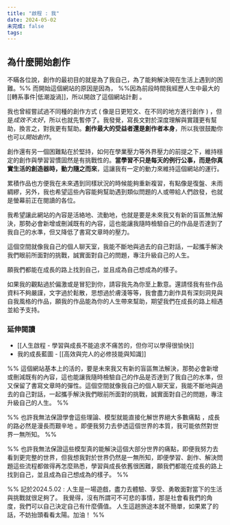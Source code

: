 ```yaml
---
title: "啟程 : 我"
date: 2024-05-02
未完成: false
tags:
---
```

## 為什麼開始創作

不瞞各位說，創作的最初目的就是為了我自己，為了能夠解決現在生活上遇到的困難。%% 而開始這個網站的原因是因為， %%因為前段時間我經歷人生中最大的[[轉系事件|低潮漩渦]]，所以開啟了這個網站計劃 。

我也曾經嘗試過不同種的創作方式 ( 像是日更短文、在不同的地方進行創作 ) ，但是*成效不太好*，所以也就先暫停了。我發覺，寫長文對於深度理解與實踐更有幫助，換言之，對我更有幫助。**創作最大的受益者還是創作者本身**，所以我很鼓勵你也可以*開始創作*。

創作還有另一個困難點在於堅持，如何在學業壓力等外界壓力的前提之下，維持穩定的創作與學習習慣固然是有挑戰性的。**當學習不只是每天的例行公事，而是你真實生活的創造器時，動力隨之而來**，這讓我有一定的動力來維持這個網站的運行。

累積作品也方便我在未來遇到同樣狀況的時候能夠重新複習，有點像是復盤、未雨綢繆，另外，我也希望這些內容能夠幫助遇到類似問題的人或帶給人們啟發，也就是螢幕前正在閱讀的各位。

我希望讓此網站的內容是活絡地、流動地，也就是要是未來我又有新的盲區無法解決，那勢必會新增或刪減既有的內容，這也能讓我隨時檢驗自己的作品是否達到了我自己的水準，但又降低了書寫文章時的壓力。

這個空間就像我自己的個人聊天室，我能不斷地與過去的自己對話，一起攜手解決我們眼前所面對的挑戰，誠實面對自己的問題，專注升級自己的人生。

願我們都能在成長的路上找到自己，並且成為自己想成為的樣子。

如果我的觀點過於偏激或是冒犯到你，請容我先為你至上歉意。還請怪我有些作品資料不夠嚴謹，文字過於鬆散，思想過於膚淺等等，我會盡力創作具有深刻洞見與自我風格的作品，願我的作品能為你的人生帶來幫助，期望我們在成長的路上相遇並給予支持。

### 延伸閱讀 

* [[人生啟程 - 學習與成長不能追求不痛苦的，但你可以學得很愉快]]
* 我的成長藍圖 - [[高效與完人的必修技能與知識]]

%% 這個網站基本上的活的，要是未來我又有新的盲區無法解決，那勢必會新增或刪減既有的內容，這也能讓我隨時檢驗自己的作品是否達到了我自己的水準，但又保留了書寫文章時的彈性。這個空間就像我自己的個人聊天室，我能不斷地與過去的自己對話，一起攜手解決我們眼前所面對的挑戰，誠實面對自己的問題，專注升級自己的人生。 %%

%% 也許我無法保證學會這些理論、模型就能直接化解世界絕大多數痛點 ，成長的路必然是漫長而艱辛地 。即便我努力去參透這個世界的本質，我可能依然對世界一無所知。 %%

%% 也許我無法保證這些模型真的能解決這個大部分世界的痛點，即便我努力去看到更完整的世界，但我想我對於世界仍然是一無所知，即便學習、創作、解決問題這些流程都做得再怎麼熟悉，學習與成長依舊很困難，願我們都能在成長的路上找到自己，並且成為自己想成為的樣子。 %%

%%  記於2024.5.02 : 
人生是一場遊戲，盡力去體驗、享受、勇敢面對當下的生活與挑戰就很足夠了。 我覺得，沒有所謂可不可悲的事情，那是社會看我們的角度，我們可以自己決定自己有什麼價值。 人生這趟旅途本就不簡單，如果累了的話，不妨抬頭看看太陽。加油！  %%

